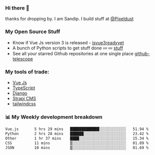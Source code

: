 ### Hi there 👋

thanks for dropping by.
I am Sandip. I build stuff at [@Pixeldust](github.com/pixeldust-in/)

###  **My Open Source Stuff**

 - Know if Vue Js version 3 is released -  [isvue3readyyet](https://github.com/sandiprb/isvue3readyyet)
 - A bunch of Python scripts to get stuff done 💤 💤 [stuff](https://github.com/sandiprb/stuff)
 - See all your starred Github repositories at one single place [github-telescope](https://github.com/sandiprb/github-telescope)



###  **My tools of trade:**
 - [Vue Js](https://github.com/vuejs/vue/)
 - [TypeScript](https://github.com/microsoft/TypeScript)
 - [Django](github.com/django/django)
 - [Strapi CMS](github.com/strapi/strapi)
 - [tailwindcss](https://github.com/tailwindlabs/tailwindcss)


###  📊 **My Weekly development breakdown**
<!--START_SECTION:waka-->

```txt
Vue.js       5 hrs 29 mins   █████████████░░░░░░░░░░░░   51.94 %
Python       2 hrs 28 mins   ██████░░░░░░░░░░░░░░░░░░░   23.42 %
Other        1 hr 37 mins    ████░░░░░░░░░░░░░░░░░░░░░   15.34 %
CSS          11 mins         ▒░░░░░░░░░░░░░░░░░░░░░░░░   01.89 %
JSON         10 mins         ▒░░░░░░░░░░░░░░░░░░░░░░░░   01.69 %
```

<!--END_SECTION:waka-->
